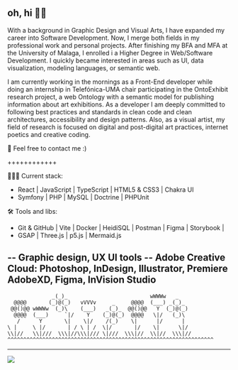## oh, hi 👋🏻 

With a background in Graphic Design and Visual Arts, I have expanded my career into Software Development. Now, I merge both fields in my professional work and personal projects.
After finishing my BFA and MFA at the University of Malaga, I enrolled i a Higher Degree in Web/Software Development. I quickly became interested in areas such as UI, data visualization, modeling languages, or semantic web.

I am currently working in the mornings as a Front-End developer while doing an internship in Telefónica-UMA chair participating in the OntoExhibit research project, a web Ontology with a semantic model for publishing information about art exhibitions. As a developer I am deeply committed to following best practices and standards in clean code and clean architectures, accessibility and design patterns. Also, as a visual artist, my field of research is focused on digital and post-digital art practices, internet poetics and creative coding.

🌼 Feel free to contact me :)

++++++++++++

👩🏻‍💻 Current stack:
- React | JavaScript | TypeScript | HTML5 & CSS3 | Chakra UI
- Symfony | PHP | MySQL | Doctrine | PHPUnit

🛠 Tools and libs:
- Git & GitHub | Vite | Docker | HeidiSQL | Postman | Figma | Storybook | 
- GSAP | Three.js | p5.js | Mermaid.js

-- Graphic design, UX UI tools --
Adobe Creative Cloud: Photoshop, InDesign, Illustrator, Premiere
AdobeXD, Figma, InVision Studio
---

                  _(_)_                          wWWWw   _
      @@@@       (_)@(_)   vVVVv     _     @@@@  (___) _(_)_
     @@()@@ wWWWw  (_)\    (___)   _(_)_  @@()@@   Y  (_)@(_)
      @@@@  (___)     `|/    Y    (_)@(_)  @@@@   \|/   (_)\
       /      Y       \|    \|/    /(_)    \|      |/      |
    \ |     \ |/       | / \ | /  \|/       |/    \|      \|/
    \\|//   \\|///  \\\|//\\\|/// \|///  \\\|//  \\|//  \\\|// 
    ^^^^^^^^^^^^^^^^^^^^^^^^^^^^^^^^^^^^^^^^^^^^^^^^^^^^^^^^^^^^^^^^^


---

![](https://komarev.com/ghpvc/?username=HadalyVillasclaras&color=lightgrey)
